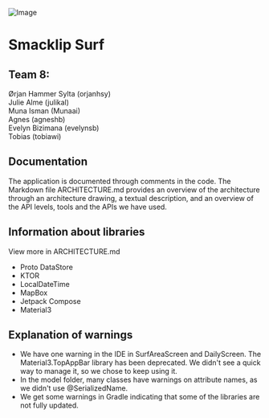 ![Image](https://github.com/user-attachments/assets/7d9182d9-c269-4b2b-be3e-212211554492)
# Smacklip Surf
## Team 8:
Ørjan Hammer Sylta (orjanhsy)\
Julie Alme  (julikal)\
Muna Isman (Munaai)\
Agnes (agneshb)\
Evelyn Bizimana (evelynsb)\
Tobias (tobiawi)


## Documentation
The application is documented through comments in the code. The Markdown file ARCHITECTURE.md provides an overview of the architecture through an architecture drawing, a textual description, and an overview of the API levels, tools and the APIs we have used.


## Information about libraries
View more in ARCHITECTURE.md

* Proto DataStore
* KTOR
* LocalDateTime
* MapBox
* Jetpack Compose
* Material3

## Explanation of warnings
* We have one warning in the IDE in SurfAreaScreen and DailyScreen. The Material3.TopAppBar library has been deprecated. We didn't see a quick way to manage it, so we chose to keep using it.
* In the model folder, many classes have warnings on attribute names, as we didn't use @SerializedName.
* We get some warnings in Gradle indicating that some of the libraries are not fully updated.
